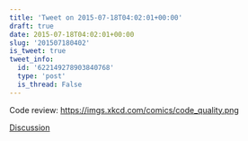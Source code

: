 ```yaml
---
title: 'Tweet on 2015-07-18T04:02:01+00:00'
draft: true
date: 2015-07-18T04:02:01+00:00
slug: '201507180402'
is_tweet: true
tweet_info:
  id: '622149278903840768'
  type: 'post'
  is_thread: False
---
```




Code review: <https://imgs.xkcd.com/comics/code_quality.png>

[Discussion](https://x.com/sytelus/status/622149278903840768)
